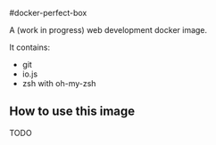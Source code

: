 #docker-perfect-box

A (work in progress) web development docker image.

It contains:
 - git
 - io.js
 - zsh with oh-my-zsh

## How to use this image

TODO
